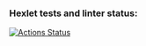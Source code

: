 ### Hexlet tests and linter status:
[![Actions Status](https://github.com/Grigorevv/php-project-lvl4/workflows/hexlet-check/badge.svg)](https://github.com/Grigorevv/php-project-lvl4/actions)